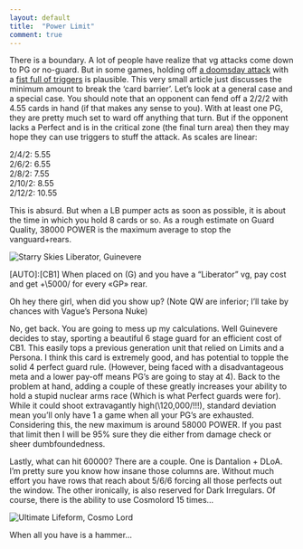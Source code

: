 ```yaml
---
layout: default
title:  "Power Limit"
comment: true
---
```


<p>There is a boundary. A lot of people have realize that vg attacks come down to PG or no-guard. But in some games, holding off <a href="http://cardfight.wikia.com/wiki/Armor_Break_Dragon">a doomsday attack</a> with a <a href="http://cardfight.wikia.com/wiki/Blue_Storm_Supreme_Dragon,_Glory_Maelstrom">fist full of triggers</a> is plausible. This very small article just discusses the minimum amount to break the &#8216;card barrier&#8217;. Let&#8217;s look at a general case and a special case. You should note that an opponent can fend off a 2/2/2 with 4.55 cards in hand (if that makes any sense to you). With at least one PG, they are pretty much set to ward off anything that turn. But if the opponent lacks a Perfect and is in the critical zone (the final turn area) then they may hope they can use triggers to stuff the attack.<!-- more --> As scales are linear:</p>
<p>2/4/2: 5.55<br />
2/6/2: 6.55<br />
2/8/2: 7.55<br />
2/10/2: 8.55<br />
2/12/2: 10.55</p>
<p>This is absurd. But when a LB pumper acts as soon as possible, it is about the time in which you hold 8 cards or so. As a rough estimate on Guard Quality, 38000 POWER is the maximum average to stop the vanguard+rears.</p>

![Starry Skies Liberator, Guinevere](/cfvg/assets/img/bt15-027.png)

<p>[AUTO]:[CB1] When placed on (G) and you have a &#8220;Liberator&#8221; vg, pay cost and get +\5000/ for every «GP» rear.</p>
<p>Oh hey there girl, when did you show up? (Note QW are inferior; I&#8217;ll take by chances with Vague&#8217;s Persona Nuke)</p>
<p>No, get back. You are going to mess up my calculations. Well Guinevere decides to stay, sporting a beautiful 6 stage guard for an efficient cost of CB1. This easily tops a previous generation unit that relied on Limits and a Persona. I think this card is extremely good, and has potential to topple the solid 4 perfect guard rule. (However, being faced with a disadvantageous meta and a lower pay-off means PG&#8217;s are going to stay at 4). Back to the problem at hand, adding a couple of these greatly increases your ability to hold a stupid nuclear arms race (Which is what Perfect guards were for). While it could shoot extravagantly high(\120,000/!!!), standard deviation mean you&#8217;ll only have 1 a game when all your PG&#8217;s are exhausted. Considering this, the new maximum is around 58000 POWER. If you past that limit then I will be 95% sure they die either from damage check or sheer dumbfoundedness.</p>
<p>Lastly, what can hit 60000? There are a couple. One is Dantalion + DLoA. I&#8217;m pretty sure you know how insane those columns are. Without much effort you have rows that reach about 5/6/6 forcing all those perfects out the window. The other ironically, is also reserved for Dark Irregulars. Of course, there is the ability to use Cosmolord 15 times&#8230;</p>

![Ultimate Lifeform, Cosmo Lord](/cfvg/assets/img/bt03-008.jpg)

When all you have is a hammer&#8230;<i class="fa fa-stop"></i>